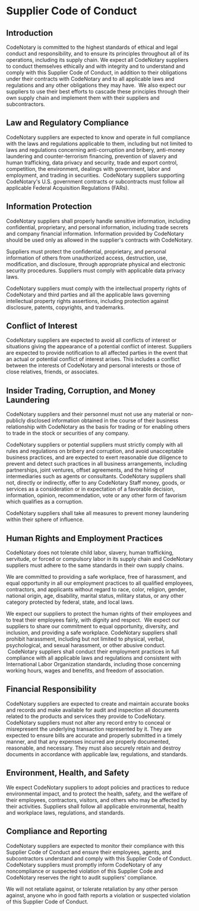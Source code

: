 # **Supplier Code of Conduct**

## **Introduction**

CodeNotary is committed to the highest standards of ethical and legal conduct and responsibility, and to ensure its principles throughout all of its operations, including its supply chain. We expect all CodeNotary suppliers to conduct themselves ethically and with integrity and to understand and comply with this Supplier Code of Conduct, in addition to their obligations under their contracts with CodeNotary and to all applicable laws and regulations and any other obligations they may have.  We also expect our suppliers to use their best efforts to cascade these principles through their own supply chain and implement them with their suppliers and subcontractors.

## **Law and Regulatory Compliance**

CodeNotary suppliers are expected to know and operate in full compliance with the laws and regulations applicable to them, including but not limited to laws and regulations concerning anti-corruption and bribery, anti-money laundering and counter-terrorism financing, prevention of slavery and human trafficking, data privacy and security, trade and export control, competition, the environment, dealings with government, labor and employment, and trading in securities.  CodeNotary suppliers supporting CodeNotary's U.S. government contracts or subcontracts must follow all applicable Federal Acquisition Regulations (FARs).

## **Information Protection**

CodeNotary suppliers shall properly handle sensitive information, including confidential, proprietary, and personal information, including trade secrets and company financial information. Information provided by CodeNotary should be used only as allowed in the supplier's contracts with CodeNotary.

Suppliers must protect the confidential, proprietary, and personal information of others from unauthorized access, destruction, use, modification, and disclosure, through appropriate physical and electronic security procedures. Suppliers must comply with applicable data privacy laws.

CodeNotary suppliers must comply with the intellectual property rights of CodeNotary and third parties and all the applicable laws governing intellectual property rights assertions, including protection against disclosure, patents, copyrights, and trademarks.

## **Conflict of Interest**

CodeNotary suppliers are expected to avoid all conflicts of interest or situations giving the appearance of a potential conflict of interest. Suppliers are expected to provide notification to all affected parties in the event that an actual or potential conflict of interest arises. This includes a conflict between the interests of CodeNotary and personal interests or those of close relatives, friends, or associates.

## **Insider Trading, Corruption, and Money Laundering**

CodeNotary suppliers and their personnel must not use any material or non-publicly disclosed information obtained in the course of their business relationship with CodeNotary as the basis for trading or for enabling others to trade in the stock or securities of any company.

CodeNotary suppliers or potential suppliers must strictly comply with all rules and regulations on bribery and corruption, and avoid unacceptable business practices, and are expected to exert reasonable due diligence to prevent and detect such practices in all business arrangements, including partnerships, joint ventures, offset agreements, and the hiring of intermediaries such as agents or consultants. CodeNotary suppliers shall not, directly or indirectly, offer to any CodeNotary Staff money, goods, or services as a consideration or in expectation of a favorable decision, information, opinion, recommendation, vote or any other form of favorism which qualifies as a corruption.

CodeNotary suppliers shall take all measures to prevent money laundering within their sphere of influence.

## **Human Rights and Employment Practices**

CodeNotary does not tolerate child labor, slavery, human trafficking, servitude, or forced or compulsory labor in its supply chain and CodeNotary suppliers must adhere to the same standards in their own supply chains.  

We are committed to providing a safe workplace, free of harassment, and equal opportunity in all our employment practices to all qualified employees, contractors, and applicants without regard to race, color, religion, gender, national origin, age, disability, marital status, military status, or any other category protected by federal, state, and local laws.  

We expect our suppliers to protect the human rights of their employees and to treat their employees fairly, with dignity and respect.  We expect our suppliers to share our commitment to equal opportunity, diversity, and inclusion, and providing a safe workplace. CodeNotary suppliers shall prohibit harassment, including but not limited to physical, verbal, psychological, and sexual harassment, or other abusive conduct.  CodeNotary suppliers shall conduct their employment practices in full compliance with all applicable laws and regulations and consistent with International Labor Organization standards, including those concerning working hours, wages and benefits, and freedom of association.

## **Financial Responsibility**

CodeNotary suppliers are expected to create and maintain accurate books and records and make available for audit and inspection all documents related to the products and services they provide to CodeNotary. CodeNotary suppliers must not alter any record entry to conceal or misrepresent the underlying transaction represented by it. They are expected to ensure bills are accurate and properly submitted in a timely manner, and that any expenses incurred are properly documented, reasonable, and necessary. They must also securely retain and destroy documents in accordance with applicable law, regulations, and standards.

## **Environment, Health, and Safety**

We expect CodeNotary suppliers to adopt policies and practices to reduce environmental impact, and to protect the health, safety, and the welfare of their employees, contractors, visitors, and others who may be affected by their activities. Suppliers shall follow all applicable environmental, health and workplace laws, regulations, and standards.

## **Compliance and Reporting**

CodeNotary suppliers are expected to monitor their compliance with this Supplier Code of Conduct and ensure their employees, agents, and subcontractors understand and comply with this Supplier Code of Conduct. CodeNotary suppliers must promptly inform CodeNotary of any noncompliance or suspected violation of this Supplier Code and CodeNotary reserves the right to audit suppliers' compliance. 

We will not retaliate against, or tolerate retaliation by any other person against, anyone who in good faith reports a violation or suspected violation of this Supplier Code of Conduct.
